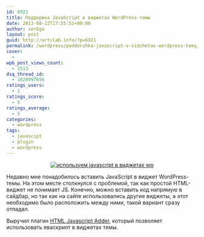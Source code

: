 ```yaml
---
id: 6921
title: Поддержка JavaScript в виджетах WordPress-темы
date: 2013-08-22T17:55:51+00:00
author: serEga
layout: post
guid: http://artslab.info/?p=6921
permalink: /wordpress/podderzhka-javascript-v-vidzhetax-wordpress-temy/
cover:
  -
wpb_post_views_count:
  - 1513
dsq_thread_id:
  - 1628997656
ratings_users:
  - 1
ratings_score:
  - 5
ratings_average:
  - 5
categories:
  - wordpress
tags:
  - javascipt
  - plugin
  - wordpress
---
```

<center>
  <a href="{{site.img_cdn}}/js_w_widgets_wordpress.png"><img src="{{site.img_cdn}}/js_w_widgets_wordpress-300x96.png" alt="используем javascript в виджетах wp" class="aligncenter size-medium wp-image-7505" srcset="{{site.img_cdn}}/js_w_widgets_wordpress-300x96.png 300w, {{site.img_cdn}}/js_w_widgets_wordpress.png 760w" sizes="(max-width: 300px) 100vw, 300px" /></a>
</center>

Недавно мне понадобилось вставить JavaScript в виджет WordPress-темы. На этом месте столкнулся с проблемой, так как простой HTML-виджет не понимает JS. Конечно, можно вставить код напрямую в сайдбар, но так как на сайте использовались другие виджеты, а этот необходимо было расположить между ними, такой вариант сразу отпадал.

Выручил плагин <a href="http://wordpress.org/plugins/html-javascript-adder/" target="_blank">HTML Javascript Adder</a>, который позволяет использовать яваскрипт в виджетах темы.